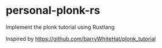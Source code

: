 # personal-plonk-rs

Implement the plonk tutorial using Rustlang  

Inspired by https://github.com/barryWhiteHat/plonk_tutorial
